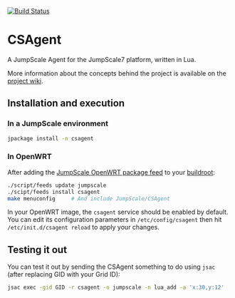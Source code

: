 [![Build Status](https://travis-ci.org/Jumpscale/csagent.svg?branch=master)](https://travis-ci.org/Jumpscale/csagent)

# CSAgent #
A JumpScale Agent for the JumpScale7 platform, written in Lua.

More information about the concepts behind the project is available on the [project wiki](https://github.com/Jumpscale/csagent/wiki).

## Installation and execution ##

### In a JumpScale environment ###
```bash
jpackage install -n csagent
```

### In OpenWRT ###
After adding the [JumpScale OpenWRT package feed](https://github.com/Jumpscale/openwrt-packages) to your [buildroot](http://wiki.openwrt.org/doc/howto/build):
```bash
./script/feeds update jumpscale
./scipt/feeds install csagent
make menuconfig     # And include JumpScale/CSAgent
```
In your OpenWRT image, the `csagent` service should be enabled by default. You can edit its configuration
parameters in `/etc/config/csagent` then hit `/etc/init.d/csagent reload` to apply your changes.

## Testing it out ##
You can test it out by sending the CSAgent something to do using `jsac` (after replacing GID with your Grid ID):
```bash
jsac exec -gid GID -r csagent -o jumpscale -n lua_add -a 'x:30,y:12'
```
